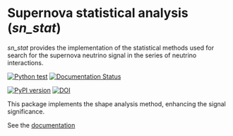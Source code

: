 # Supernova statistical analysis (*sn_stat*)

*sn_stat* provides the implementation of the statistical methods used for search for the supernova neutrino signal in the series of neutrino interactions.

[![Python test](https://github.com/Sheshuk/sn_stat/actions/workflows/python-test.yml/badge.svg)](https://github.com/Sheshuk/sn_stat/actions/workflows/python-test.yml)
[![Documentation Status](https://readthedocs.org/projects/sn-stat/badge/?version=latest)](https://sn-stat.readthedocs.io/en/latest/?badge=latest)

[![PyPI version](https://img.shields.io/pypi/v/sn_stat)](https://pypi.org/project/sn-stat/)
[![DOI](https://zenodo.org/badge/DOI/10.5281/zenodo.4783325.svg)](https://doi.org/10.5281/zenodo.4783325)


This package implements the shape analysis method, enhancing the signal significance.

See the [documentation](https://sn-stat.readthedocs.io)
